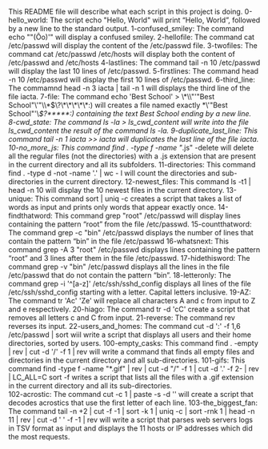 This README file will describe what each script in this project is doing.
0-hello_world: The script echo "Hello, World" will print “Hello, World”, followed by a new line to the standard output.
1-confused_smiley: The command echo "\"(Ôo)'" will display a confused smiley.
2-hellofile: The command cat /etc/passwd will display the content of the /etc/passwd file.
3-twofiles: The command cat /etc/passwd /etc/hosts will display both the content of /etc/passwd and /etc/hosts
4-lastlines: The command tail -n 10 /etc/passwd will display the last 10 lines of /etc/passwd.
5-firstlines: The command head -n 10 /etc/passwd will display the first 10 lines of /etc/passwd.
6-third_line: The commamnd head -n 3 iacta | tail -n 1 will displays the third line of the file iacta.
7-file: The command echo 'Best School' > \\\*\\\\"'\"Best School\"\\'"\\\\\*\$\\\?\\\*\\\*\\\*\\\*\\\*:\) will creates a file named exactly \*\\'"Best School"\'\\*$\?\*\*\*\*\*:) containing the text Best School ending by a new line.
8-cwd_state: The command ls -la > ls_cwd_content will write into the file ls_cwd_content the result of the command ls -la.
9-duplicate_last_line: This command tail -n 1 iacta >> iacta will duplicates the last line of the file iacta.
10-no_more_js: This command find . -type f -name "*.js" -delete will delete all the regular files (not the directories) with a .js extension that are present in the current directory and all its subfolders.
11-directories: This command  find . -type d -not -name '.' | wc - l will count the directories and sub-directories in the current directory.
12-newest_files: This command ls -t1 | head -n 10 will display the 10 newest files in the current directory. 
13-unique: This command sort | uniq -c creates a script that takes a list of words as input and prints only words that appear exactly once. 
14-findthatword: This command grep "root" /etc/passwd will display lines containing the pattern “root” from the file /etc/passwd.
15-countthatword: The command grep -c "bin" /etc/passwd displays the number of lines that contain the pattern “bin” in the file /etc/passwd
16-whatsnext: This command grep -A 3 "root" /etc/passwd displays lines containing the pattern “root” and 3 lines after them in the file /etc/passwd.
17-hidethisword: The command grep -v "bin" /etc/passwd displays all the lines in the file /etc/passwd that do not contain the pattern “bin”. 
18-letteronly: The command grep -i '^[a-z]' /etc/ssh/sshd_config displays all lines of the file /etc/ssh/sshd_config starting with a letter. Capital letters inclusive.
19-AZ: The command tr 'Ac' 'Ze' will replace all characters A and c from input to Z and e respectively.
20-hiago: The command tr -d 'cC' create a script that removes all letters c and C from input. 
21-reverse: The command rev reverses its input.
22-users_and_homes: The command cut -d ':' -f 1,6 /etc/passwd | sort wiil write a script that displays all users and their home directories, sorted by users.
100-empty_casks: This command find . -empty | rev | cut -d '/' -f 1 | rev will write a command that finds all empty files and directories in the current directory and all sub-directories.
101-gifs: This command find -type f -name "*.gif" | rev | cut -d "/" -f 1 | cut -d '.' -f 2- | rev | LC_ALL=C sort -f  writes a script that lists all the files with a .gif extension in the current directory and all its sub-directories.  
102-acrostic: The command cut -c 1 | paste -s -d '' will create a script that decodes acrostics that use the first letter of each line.
103-the_biggest_fan: The command tail -n +2 | cut -f -1 | sort -k 1 | uniq -c | sort -rnk 1 | head -n 11 | rev | cut -d ' ' -f -1 | rev will write a script that parses web servers logs in TSV format as input and displays the 11 hosts or IP addresses which did the most requests.


